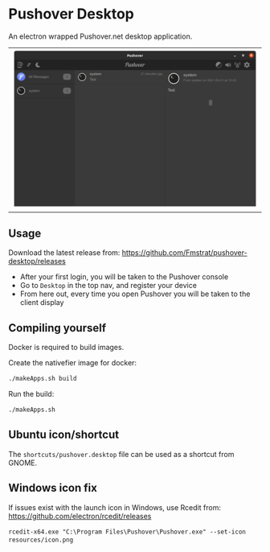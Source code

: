 # Pushover Desktop

An electron wrapped Pushover.net desktop application.

<table border=0 padding=1>
   <tr>
     <td><img src="screenshots/window.png" width=600></td>
  </tr>
</table>

## Usage

Download the latest release from: https://github.com/Fmstrat/pushover-desktop/releases

- After your first login, you will be taken to the Pushover console
- Go to `Desktop` in the top nav, and register your device
- From here out, every time you open Pushover you will be taken to the client display

## Compiling yourself
Docker is required to build images.

Create the nativefier image for docker:
``` bash
./makeApps.sh build
```

Run the build:
``` bash
./makeApps.sh
```

## Ubuntu icon/shortcut
The `shortcuts/pushover.desktop` file can be used as a shortcut from GNOME.

## Windows icon fix

If issues exist with the launch icon in Windows, use Rcedit from: https://github.com/electron/rcedit/releases
```
rcedit-x64.exe "C:\Program Files\Pushover\Pushover.exe" --set-icon resources/icon.png
```
